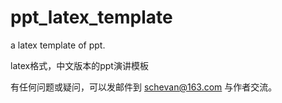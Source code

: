 # ppt_latex_template
a latex template of ppt.

latex格式，中文版本的ppt演讲模板

有任何问题或疑问，可以发邮件到 schevan@163.com 与作者交流。
